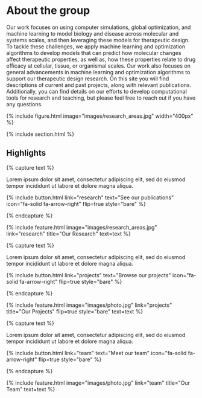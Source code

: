 ---
---

# About the group

Our work focuses on using computer simulations, global optimization, and machine learning to model biology and disease across molecular and systems scales, and then leveraging these models for therapeutic design. To tackle these challenges, we apply machine learning and optimization algorithms to develop models that can predict how molecular changes affect therapeutic properties, as well as, how these properties relate to drug efficacy at cellular, tissue, or organismal scales. Our work also focuses on general advancements in machine learning and optimization algorithms to support our therapeutic design research. On this site you will find descriptions of current and past projects, along with relevant publications. Additionally, you can find details on our efforts to develop computational tools for research and teaching, but please feel free to reach out if you have any questions.

{%
  include figure.html
  image="images/research_areas.jpg"
  width="400px"
%}

{% include section.html %}

## Highlights

{% capture text %}

Lorem ipsum dolor sit amet, consectetur adipiscing elit, sed do eiusmod tempor incididunt ut labore et dolore magna aliqua.

{%
  include button.html
  link="research"
  text="See our publications"
  icon="fa-solid fa-arrow-right"
  flip=true
  style="bare"
%}

{% endcapture %}

{%
  include feature.html
  image="images/research_areas.jpg"
  link="research"
  title="Our Research"
  text=text
%}

{% capture text %}

Lorem ipsum dolor sit amet, consectetur adipiscing elit, sed do eiusmod tempor incididunt ut labore et dolore magna aliqua.

{%
  include button.html
  link="projects"
  text="Browse our projects"
  icon="fa-solid fa-arrow-right"
  flip=true
  style="bare"
%}

{% endcapture %}

{%
  include feature.html
  image="images/photo.jpg"
  link="projects"
  title="Our Projects"
  flip=true
  style="bare"
  text=text
%}

{% capture text %}

Lorem ipsum dolor sit amet, consectetur adipiscing elit, sed do eiusmod tempor incididunt ut labore et dolore magna aliqua.

{%
  include button.html
  link="team"
  text="Meet our team"
  icon="fa-solid fa-arrow-right"
  flip=true
  style="bare"
%}

{% endcapture %}

{%
  include feature.html
  image="images/photo.jpg"
  link="team"
  title="Our Team"
  text=text
%}
